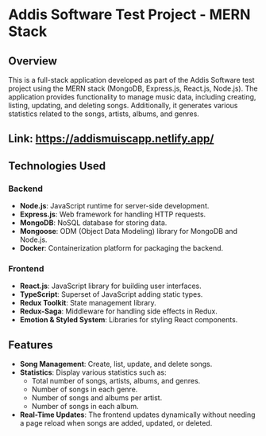 # Addis Software Test Project - MERN Stack

## Overview

This is a full-stack application developed as part of the Addis Software test project using the MERN stack (MongoDB, Express.js, React.js, Node.js). The application provides functionality to manage music data, including creating, listing, updating, and deleting songs. Additionally, it generates various statistics related to the songs, artists, albums, and genres.
## Link: https://addismuiscapp.netlify.app/
## Technologies Used

### Backend

- **Node.js**: JavaScript runtime for server-side development.
- **Express.js**: Web framework for handling HTTP requests.
- **MongoDB**: NoSQL database for storing data.
- **Mongoose**: ODM (Object Data Modeling) library for MongoDB and Node.js.
- **Docker**: Containerization platform for packaging the backend.

### Frontend

- **React.js**: JavaScript library for building user interfaces.
- **TypeScript**: Superset of JavaScript adding static types.
- **Redux Toolkit**: State management library.
- **Redux-Saga**: Middleware for handling side effects in Redux.
- **Emotion & Styled System**: Libraries for styling React components.

## Features

- **Song Management**: Create, list, update, and delete songs.
- **Statistics**: Display various statistics such as:
  - Total number of songs, artists, albums, and genres.
  - Number of songs in each genre.
  - Number of songs and albums per artist.
  - Number of songs in each album.
- **Real-Time Updates**: The frontend updates dynamically without needing a page reload when songs are added, updated, or deleted.
